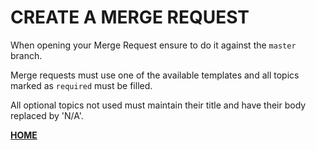 # CREATE A MERGE REQUEST

When opening your Merge Request ensure to do it against the `master` branch.

Merge requests must use one of the available templates and all topics marked as `required` must be filled.

All optional topics not used must maintain their title and have their body replaced by 'N/A'.


**[HOME](https://gitlab.com/exadra37-docker/productivity-tool/go-for-it)**

